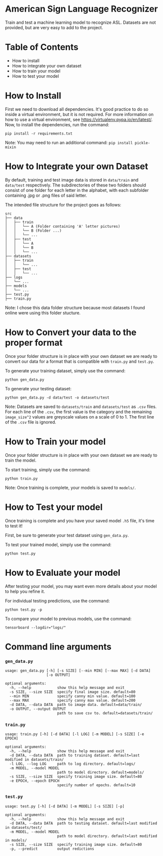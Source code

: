 # American Sign Language Recognizer
Train and test a machine learning model to recognize ASL.
Datasets are not provided, but are very easy to add to the project.

# Table of Contents
* How to install
* How to integrate your own dataset
* How to train your model
* How to test your model

# How to Install
First we need to download all dependencies. It's good practice to do so inside a virtual environment, but it is not required. For more information on how to use a virtual environment, see https://virtualenv.pypa.io/en/latest/. Now, to install the dependencies, run the command:

`pip install -r requirements.txt`

Note: You may need to run an additional command: `pip install pickle-mixin`

# How to Integrate your own Dataset
By default, training and test image data is stored in `data/train` and `data/test` respectively.  The subdirectories of these two folders should consist of one folder for each letter in the alphabet, with each subfolder containing .jpg or .png files of said letter.

The intended file structure for the project goes as follows:
```
src
├── data
│   ├── train
│   │   └── A (Folder containing 'A' letter pictures)
│   │   └── B (Folder ...)
│   │   └── ...
│   ├── test
│   │   └── A
│   │   └── B
│   │   └── ...
├── datasets
│   ├── train
│   │   └── ...
│   ├── test
│   │   └── ...
├── logs
│   └── ...
├── models
│   └── ...
├── test.py
├── train.py
```
Note: I chose this data folder structure because most datasets I found online were using this folder stucture.

# How to Convert your data to the proper format
Once your folder structure is in place with your own dataset we are ready to convert our data for a format that is compatible with `train.py` and `test.py`.

To generate your training dataset, simply use the command:

`python gen_data.py`

To generate your testing dataset:

`python gen_data.py -d data/test -o datasets/test`

Note: Datasets are saved to `datasets/train` and `datasets/test` as `.csv` files.  For each line of the `.csv`, the first value is the category and the remaining `image_size^2` values are greyscale values on a scale of 0 to 1.  The first line of the `.csv` file is ignored.

# How to Train your model
Once your folder structure is in place with your own dataset we are ready to train the model.

To start training, simply use the command: 

`python train.py`

Note: Once training is complete, your models is saved to `models/`.

# How to Test your model
Once training is complete and you have your saved model `.h5` file, it's time to test it!

First, be sure to generate your test dataset using `gen_data.py`.

To test your trained model, simply use the command:

`python test.py`

# How to Evaluate your model
After testing your model, you may want even more details about your model to help you refine it.

For individual testing predictions, use the command:

`python test.py -p`

To compare your model to previous models, use the command:

`tensorboard --logdir="logs/"`

# Command line arguments
### `gen_data.py`
```
usage: gen_data.py [-h] [-s SIZE] [--min MIN] [--max MAX] [-d DATA]
                   [-o OUTPUT]

optional arguments:
  -h, --help            show this help message and exit
  -s SIZE, --size SIZE  specify final image size. default=80
  --min MIN             specify canny min value. default=100
  --max MAX             specify canny max value. default=200
  -d DATA, --data DATA  path to image data. default=data/train/
  -o OUTPUT, --output OUTPUT
                        path to save csv to. default=datasets/train/
```

### `train.py`
```
usage: train.py [-h] [-d DATA] [-l LOG] [-m MODEL] [-s SIZE] [-e EPOCH]

optional arguments:
  -h, --help            show this help message and exit
  -d DATA, --data DATA  path to training dataset. default=last modified in datasets/train/
  -l LOG, --log LOG     path to log directory. default=logs/
  -m MODEL, --model MODEL
                        path to model directory. default=models/
  -s SIZE, --size SIZE  specify training image size. default=80
  -e EPOCH, --epoch EPOCH
                        specify number of epochs. default=10
```
### `test.py`
```
usage: test.py [-h] [-d DATA] [-m MODEL] [-s SIZE] [-p]

optional arguments:
  -h, --help            show this help message and exit
  -d DATA, --data DATA  path to testing dataset. default=last modified in datasets/test/
  -m MODEL, --model MODEL
                        path to model directory. default=last modified in models/
  -s SIZE, --size SIZE  specify training image size. default=80
  -p, --predict         output redictions
```
